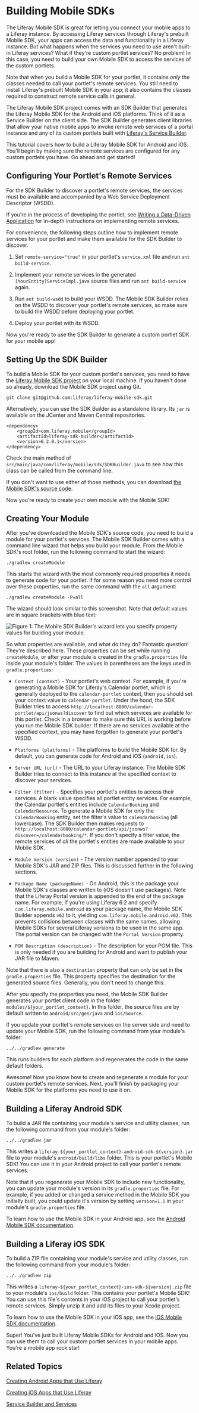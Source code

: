 # Building Mobile SDKs [](id=building-mobile-sdks)

The Liferay Mobile SDK is great for letting you connect your mobile apps to a 
Liferay instance. By accessing Liferay services through Liferay's prebuilt 
Mobile SDK, your apps can access the data and functionality in a Liferay 
instance. But what happens when the services you need to use aren't built-in 
Liferay services? What if they're custom portlet services? No problem! In this 
case, you need to build your own Mobile SDK to access the services of the custom 
portlets. 

Note that when you build a Mobile SDK for your portlet, it contains *only* the 
classes needed to call your portlet's remote services. You still need to install 
Liferay's prebuilt Mobile SDK in your app; it also contains the classes required 
to construct remote service calls in general.

The Liferay Mobile SDK project comes with an SDK Builder that generates the 
Liferay Mobile SDK for the Android and iOS platforms. Think of it as a Service
Builder on the client side. The SDK Builder generates client libraries that 
allow your native mobile apps to invoke remote web services of a portal instance 
and any of its custom portlets built with 
[Liferay's Service Builder](/develop/tutorials/-/knowledge_base/6-2/service-builder). 

This tutorial covers how to build a Liferay Mobile SDK for Android and iOS. 
You'll begin by making sure the remote services are configured for any custom 
portlets you have. Go ahead and get started! 

## Configuring Your Portlet's Remote Services [](id=configuring-your-portlets-remote-services)

For the SDK Builder to discover a portlet's remote services, the services must 
be available and accompanied by a Web Service Deployment Descriptor (WSDD). 

If you're in the process of developing the portlet, see
[Writing a Data-Driven Application](/develop/learning-paths/-/knowledge_base/6-2/writing-a-data-driven-application)
for in-depth instructions on implementing remote services.

For convenience, the following steps outline how to implement remote services 
for your portlet and make them available for the SDK Builder to discover. 

1. Set `remote-service="true"` in your portlet's `service.xml` file and run 
   `ant build-service`.

2. Implement your remote services in the generated `[YourEntity]ServiceImpl.java` 
   source files and run `ant build-service` again. 

3. Run `ant build-wsdd` to build your WSDD. The Mobile SDK Builder relies on the 
   WSDD to discover your portlet's remote services, so make sure to build the 
   WSDD before deploying your portlet. 

4. Deploy your portlet with its WSDD.

Now you're ready to use the SDK Builder to generate a custom portlet SDK for 
your mobile app! 

## Setting Up the SDK Builder [](id=setting-up-the-sdk-builder)

To build a Mobile SDK for your custom portlet's services, you need to have the 
[Liferay Mobile SDK project](https://github.com/liferay/liferay-mobile-sdk) 
on your local machine. If you haven't done so already, download the Mobile SDK 
project using Git.

	git clone git@github.com:liferay/liferay-mobile-sdk.git

Alternatively, you can use the SDK Builder as a standalone library. Its `jar` is 
available on the JCenter and Maven Central repositories. 

	<dependency>
		<groupId>com.liferay.mobile</groupId>
		<artifactId>liferay-sdk-builder</artifactId>
		<version>6.2.0.1</version>
	</dependency>

Check the main method of `src/main/java/com/liferay/mobile/sdk/SDKBuilder.java` 
to see how this class can be called from the command line. 

If you don't want to use either of those methods, you can download 
[the Mobile SDK's source code](https://github.com/liferay/liferay-mobile-sdk/releases).

Now you're ready to create your own module with the Mobile SDK! 

## Creating Your Module [](id=creating-your-module)

After you've downloaded the Mobile SDK's source code, you need to build a module 
for your portlet's services. The Mobile SDK Builder comes with a command line 
wizard that helps you build your module. From the Mobile SDK's root folder, run 
the following command to start the wizard:

    ./gradlew createModule

This starts the wizard with the most commonly required properties it needs to 
generate code for your portlet. If for some reason you need more control over 
these properties, run the same command with the `all` argument:

    ./gradlew createModule -P=all

The wizard should look similar to this screenshot. Note that default values are 
in square brackets with blue text:

![Figure 1: The Mobile SDK Builder's wizard lets you specify property values for building your module.](../../images/mobile-sdk-create-module.png)

So what properties are available, and what do they do? Fantastic question! 
They're described here. These properties can be set while running 
`createModule`, or after your module is created in the `gradle.properties` file 
inside your module's folder. The values in parentheses are the keys used in 
`gradle.properties`:

* `Context (context)` - Your portlet's web context. For example, if you're 
generating a Mobile SDK for Liferay's Calendar portlet, which is generally 
deployed to the `calendar-portlet` context, then you should set your context 
value to `calendar-portlet`. Under the hood, the SDK Builder tries to access 
`http://localhost:8080/calendar-portlet/api/jsonws?discover` to find out which 
services are available for this portlet. Check in a browser to make sure this 
URL is working before you run the Mobile SDK builder. If there are no services 
available at the specified context, you may have forgotten to generate your 
portlet's WSDD.

* `Platforms (platforms)` - The platforms to build the Mobile SDK for. By 
default, you can generate code for Android and iOS (`android,ios`). 

* `Server URL (url)` - The URL to your Liferay instance. The Mobile SDK Builder 
tries to connect to this instance at the specified context to discover your 
services.

* `Filter (filter)` - Specifies your portlet's entities to access their 
services. A blank value specifies all portlet entity services. For example, the 
Calendar portlet's entities include `CalendarBooking` and `CalendarResource`. To 
generate a Mobile SDK for only the `CalendarBooking` entity, set the filter's 
value to `calendarbooking` (all lowercase). The SDK Builder then makes requests 
to 
`http://localhost:8080/calendar-portlet/api/jsonws?discover=/calendarbooking/*`. 
If you don't specify a filter value, the remote services of *all* the portlet's 
entities are made available to your Mobile SDK.

* `Module Version (version)` - The version number appended to your Mobile SDK's 
JAR and ZIP files. This is discussed further in the following sections.

* `Package Name (packageName)` - On Android, this is the package your Mobile 
SDK's classes are written to (iOS doesn't use packages). Note that the Liferay
Portal version is appended to the end of the package name. For example, if 
you're using Liferay 6.2 and specify `com.liferay.mobile.android` as your 
package name, the Mobile SDK Builder appends `v62` to it, yielding 
`com.liferay.mobile.android.v62`. This prevents collisions between classes with 
the same names, allowing Mobile SDKs for several Liferay versions to be used in 
the same app. The portal version can be changed with the `Portal Version` 
property.

* `POM Description (description)` - The description for your POM file. This is 
only needed if you are building for Android and want to publish your JAR file to 
Maven.

Note that there is also a `destination` property that can only be set in the
`gradle.properties` file. This property specifies the destination for the 
generated source files. Generally, you don't need to change this.

After you specify the properties you need, the Mobile SDK Builder generates your 
portlet client code in the folder `modules/${your_portlet_context}`. In this 
folder, the source files are by default written to `android/src/gen/java` and 
`ios/Source`.

If you update your portlet's remote services on the server side and need to 
update your Mobile SDK, run the following command from your module's folder:

    ../../gradlew generate

This runs builders for each platform and regenerates the code in the same 
default folders.

Awesome! Now you know how to create and regenerate a module for your custom 
portlet's remote services. Next, you'll finish by packaging your Mobile SDK for 
the platforms you need to use it on.

## Building a Liferay Android SDK [](id=building-a-liferay-android-sdk)

To build a JAR file containing your module's service and utility classes, run
the following command from your module's folder:

    ../../gradlew jar

This writes a `liferay-${your_portlet_context}-android-sdk-${version}.jar` 
file to your module's `android/build/libs` folder. This is your portlet's Mobile 
SDK! You can use it in your Android project to call your portlet's remote 
services.

Note that if you regenerate your Mobile SDK to include new functionality, you 
can update your module's version in its `gradle.properties` file. For example, 
if you added or changed a service method in the Mobile SDK you initially built, 
you could update it's version by setting `version=1.1` in your module's 
`gradle.properties` file.

To learn how to use the Mobile SDK in your Android app, see the
[Android Mobile SDK documentation](/develop/tutorials/-/knowledge_base/6-2/creating-android-apps-that-use-liferay).

## Building a Liferay iOS SDK [](id=building-a-liferay-ios-sdk)

To build a ZIP file containing your module's service and utility classes, run
the following command from your module's folder:

    ../../gradlew zip

This writes a `liferay-${your_portlet_context}-ios-sdk-${version}.zip` file to 
your module's `ios/build` folder. This contains your portlet's Mobile SDK! You 
can use this file's contents in your iOS project to call your portlet's remote 
services. Simply unzip it and add its files to your Xcode project. 

To learn how to use the Mobile SDK in your iOS app, see the
[iOS Mobile SDK documentation](/develop/tutorials/-/knowledge_base/6-2/creating-ios-apps-that-use-liferay).

Super! You've just built Liferay Mobile SDKs for Android and iOS. Now you can 
use them to call your custom portlet services in your mobile apps. You're a 
mobile app rock star! 

## Related Topics [](id=related-topics)

[Creating Android Apps that Use Liferay](/develop/tutorials/-/creating-android-apps-that-use-liferay)

[Creating iOS Apps that Use Liferay](/develop/tutorials/-/knowledge_base/6-2/creating-ios-apps-that-use-liferay)

[Service Builder and Services](/develop/tutorials/-/knowledge_base/6-2/service-builder)
